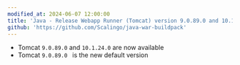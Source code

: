 ```yaml
---
modified_at: 2024-06-07 12:00:00
title: 'Java - Release Webapp Runner (Tomcat) version 9.0.89.0 and 10.1.24.0'
github: 'https://github.com/Scalingo/java-war-buildpack'
---
```


- Tomcat `9.0.89.0` and `10.1.24.0` are now available
- Tomcat `9.0.89.0 ` is the new default version
